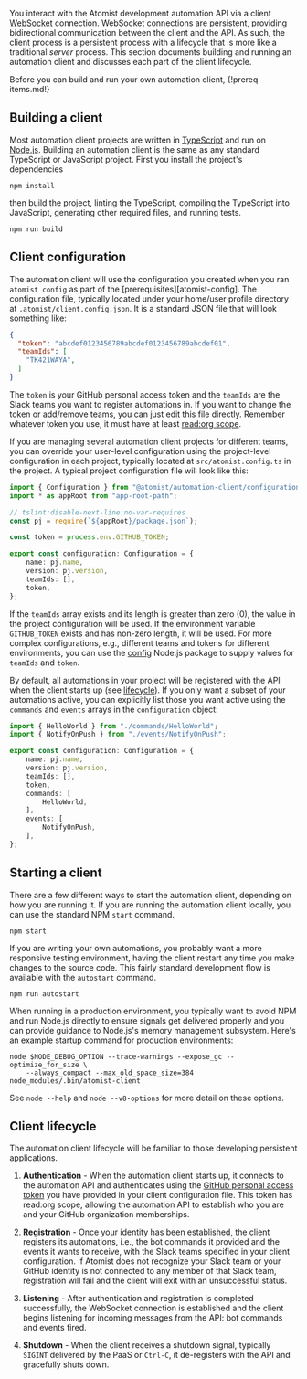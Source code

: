 You interact with the Atomist development automation API via a
client [WebSocket][ws] connection.  WebSocket connections are
persistent, providing bidirectional communication between the client
and the API.  As such, the client process is a persistent process with
a lifecycle that is more like a traditional _server_ process.  This
section documents building and running an automation client and
discusses each part of the client lifecycle.

Before you can build and run your own automation client,
{!prereq-items.md!}

[ws]: https://en.wikipedia.org/wiki/WebSocket (WebSocket)

## Building a client

Most automation client projects are written in [TypeScript][ts] and
run on [Node.js][node].  Building an automation client is the same as
any standard TypeScript or JavaScript project.  First you install the
project's dependencies

```
npm install
```

then build the project, linting the TypeScript, compiling the
TypeScript into JavaScript, generating other required files, and
running tests.

```
npm run build
```

[ts]: https://www.typescriptlang.org/ (TypeScript)
[node]: https://nodejs.org/en/ (Node.js)

## Client configuration

The automation client will use the configuration you created when you
ran `atomist config` as part of the [prerequisites][atomist-config].
The configuration file, typically located under your home/user profile
directory at `.atomist/client.config.json`.  It is a standard JSON
file that will look something like:

```json
{
  "token": "abcdef0123456789abcdef0123456789abcdef01",
  "teamIds": [
    "TK421WAYA",
  ]
}
```

The `token` is your GitHub personal access token and the `teamIds` are
the Slack teams you want to register automations in.  If you want to
change the token or add/remove teams, you can just edit this file
directly.  Remember whatever token you use, it must have at least
[read:org scope][scope].

If you are managing several automation client projects for different
teams, you can override your user-level configuration using the
project-level configuration in each project, typically located at
`src/atomist.config.ts` in the project.  A typical project
configuration file will look like this:

```typescript
import { Configuration } from "@atomist/automation-client/configuration";
import * as appRoot from "app-root-path";

// tslint:disable-next-line:no-var-requires
const pj = require(`${appRoot}/package.json`);

const token = process.env.GITHUB_TOKEN;

export const configuration: Configuration = {
    name: pj.name,
    version: pj.version,
    teamIds: [],
    token,
};
```

If the `teamIds` array exists and its length is greater than zero (0),
the value in the project configuration will be used.  If the
environment variable `GITHUB_TOKEN` exists and has non-zero length, it
will be used.  For more complex configurations, e.g., different teams
and tokens for different environments, you can use the [config][]
Node.js package to supply values for `teamIds` and `token`.

By default, all automations in your project will be registered with
the API when the client starts up (see [lifecycle][lifecycle]).  If
you only want a subset of your automations active, you can explicitly
list those you want active using the `commands` and `events` arrays in
the `configuration` object:

```typescript
import { HelloWorld } from "./commands/HelloWorld";
import { NotifyOnPush } from "./events/NotifyOnPush";

export const configuration: Configuration = {
    name: pj.name,
    version: pj.version,
    teamIds: [],
    token,
    commands: [
        HelloWorld,
    ],
    events: [
        NotifyOnPush,
    ],
};
```

[scope]: https://developer.github.com/changes/2014-02-25-organization-oauth-scopes/ (GitHub Token Scopes)
[config]: https://www.npmjs.com/package/config (config Node.js package)
[lifecycle]: #client-lifecycle (Atomist Automation Client Lifecycle)

## Starting a client

There are a few different ways to start the automation client,
depending on how you are running it.  If you are running the
automation client locally, you can use the standard NPM `start`
command.

```
npm start
```

If you are writing your own automations, you probably want a more
responsive testing environment, having the client restart any time you
make changes to the source code.  This fairly standard development
flow is available with the `autostart` command.

```
npm run autostart
```

When running in a production environment, you typically want to avoid
NPM and run Node.js directly to ensure signals get delivered properly
and you can provide guidance to Node.js's memory management subsystem.
Here's an example startup command for production environments:

```
node $NODE_DEBUG_OPTION --trace-warnings --expose_gc --optimize_for_size \
    --always_compact --max_old_space_size=384 node_modules/.bin/atomist-client
```

See `node --help` and `node --v8-options` for more detail on these
options.

## Client lifecycle

The automation client lifecycle will be familiar to those developing
persistent applications.

1.  **Authentication** - When the automation client starts up, it
    connects to the automation API and authenticates using
    the [GitHub personal access token][token] you have provided in
    your client configuration file.  This token has read:org scope,
    allowing the automation API to establish who you are and your
    GitHub organization memberships.

2.  **Registration** - Once your identity has been established, the
    client registers its automations, i.e., the bot commands it
    provided and the events it wants to receive, with the Slack teams
    specified in your client configuration.  If Atomist does not
    recognize your Slack team or your GitHub identity is not connected
    to any member of that Slack team, registration will fail and the
    client will exit with an unsuccessful status.

3.  **Listening** - After authentication and registration is completed
    successfully, the WebSocket connection is established and the
    client begins listening for incoming messages from the API: bot
    commands and events fired.

4.  **Shutdown** - When the client receives a shutdown signal,
    typically `SIGINT` delivered by the PaaS or `Ctrl-C`, it
    de-registers with the API and gracefully shuts down.

[token]: prerequisites.md#github-token
